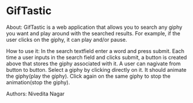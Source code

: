 # GifTastic

About: 
GifTastic is a web application that allows you to search any giphy you want and play around with the searched results. For example, if the user clicks on the giphy, it can play and/or pause.

How to use it:
In the search textfield enter a word and press submit.
Each time a user inputs in the search field and clicks submit, a button is created above that stores the giphy associated with it.
A user can nagivate from button to button.
Select a giphy by clicking directly on it. It should animate the giphy(play the giphy).
Click again on the same giphy to stop the animation(stop the giphy).


Authors: 
Nivedita Nagar
